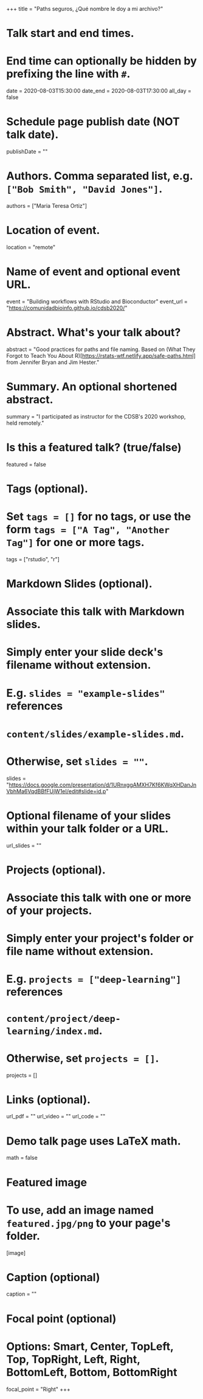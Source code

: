 +++
title = "Paths seguros, ¿Qué nombre le doy a mi archivo?"

# Talk start and end times.
#   End time can optionally be hidden by prefixing the line with `#`.
date = 2020-08-03T15:30:00
date_end = 2020-08-03T17:30:00
all_day = false

# Schedule page publish date (NOT talk date).
publishDate = ""

# Authors. Comma separated list, e.g. `["Bob Smith", "David Jones"]`.
authors = ["Maria Teresa Ortiz"]

# Location of event.
location = "remote"

# Name of event and optional event URL.
event = "Building workflows with RStudio and Bioconductor"
event_url = "https://comunidadbioinfo.github.io/cdsb2020/"

# Abstract. What's your talk about?
abstract = "Good practices for paths and file naming. Based on (What They Forgot to Teach You About R)[https://rstats-wtf.netlify.app/safe-paths.html] from Jennifer Bryan and Jim Hester."

# Summary. An optional shortened abstract.
summary = "I participated as instructor for the CDSB's 2020 workshop, held remotely."

# Is this a featured talk? (true/false)
featured = false

# Tags (optional).
#   Set `tags = []` for no tags, or use the form `tags = ["A Tag", "Another Tag"]` for one or more tags.
tags = ["rstudio", "r"]

# Markdown Slides (optional).
#   Associate this talk with Markdown slides.
#   Simply enter your slide deck's filename without extension.
#   E.g. `slides = "example-slides"` references 
#   `content/slides/example-slides.md`.
#   Otherwise, set `slides = ""`.
slides = "https://docs.google.com/presentation/d/1URnxggAMXH7Kf6KWqXHDanJnVbhMa6VqdBBfFUjW1eI/edit#slide=id.p"

# Optional filename of your slides within your talk folder or a URL.
url_slides = ""

# Projects (optional).
#   Associate this talk with one or more of your projects.
#   Simply enter your project's folder or file name without extension.
#   E.g. `projects = ["deep-learning"]` references 
#   `content/project/deep-learning/index.md`.
#   Otherwise, set `projects = []`.
projects = []

# Links (optional).
url_pdf = ""
url_video = ""
url_code = ""

# Demo talk page uses LaTeX math.
math = false

# Featured image
# To use, add an image named `featured.jpg/png` to your page's folder. 
[image]
  # Caption (optional)
  caption = ""

  # Focal point (optional)
  # Options: Smart, Center, TopLeft, Top, TopRight, Left, Right, BottomLeft, Bottom, BottomRight
  focal_point = "Right"
+++
